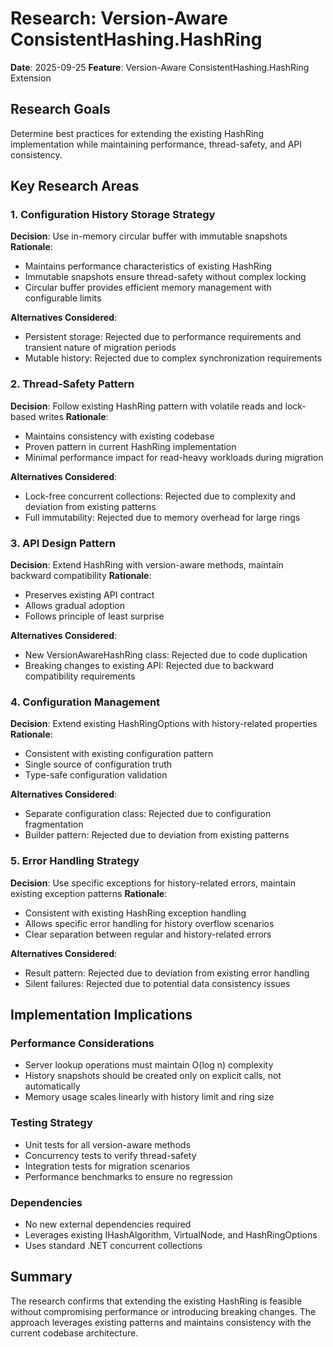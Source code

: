 # Research: Version-Aware ConsistentHashing.HashRing

**Date**: 2025-09-25
**Feature**: Version-Aware ConsistentHashing.HashRing Extension

## Research Goals
Determine best practices for extending the existing HashRing implementation while maintaining performance, thread-safety, and API consistency.

## Key Research Areas

### 1. Configuration History Storage Strategy

**Decision**: Use in-memory circular buffer with immutable snapshots
**Rationale**:
- Maintains performance characteristics of existing HashRing
- Immutable snapshots ensure thread-safety without complex locking
- Circular buffer provides efficient memory management with configurable limits

**Alternatives Considered**:
- Persistent storage: Rejected due to performance requirements and transient nature of migration periods
- Mutable history: Rejected due to complex synchronization requirements

### 2. Thread-Safety Pattern

**Decision**: Follow existing HashRing pattern with volatile reads and lock-based writes
**Rationale**:
- Maintains consistency with existing codebase
- Proven pattern in current HashRing implementation
- Minimal performance impact for read-heavy workloads during migration

**Alternatives Considered**:
- Lock-free concurrent collections: Rejected due to complexity and deviation from existing patterns
- Full immutability: Rejected due to memory overhead for large rings

### 3. API Design Pattern

**Decision**: Extend HashRing<T> with version-aware methods, maintain backward compatibility
**Rationale**:
- Preserves existing API contract
- Allows gradual adoption
- Follows principle of least surprise

**Alternatives Considered**:
- New VersionAwareHashRing class: Rejected due to code duplication
- Breaking changes to existing API: Rejected due to backward compatibility requirements

### 4. Configuration Management

**Decision**: Extend existing HashRingOptions with history-related properties
**Rationale**:
- Consistent with existing configuration pattern
- Single source of configuration truth
- Type-safe configuration validation

**Alternatives Considered**:
- Separate configuration class: Rejected due to configuration fragmentation
- Builder pattern: Rejected due to deviation from existing patterns

### 5. Error Handling Strategy

**Decision**: Use specific exceptions for history-related errors, maintain existing exception patterns
**Rationale**:
- Consistent with existing HashRing exception handling
- Allows specific error handling for history overflow scenarios
- Clear separation between regular and history-related errors

**Alternatives Considered**:
- Result pattern: Rejected due to deviation from existing error handling
- Silent failures: Rejected due to potential data consistency issues

## Implementation Implications

### Performance Considerations
- Server lookup operations must maintain O(log n) complexity
- History snapshots should be created only on explicit calls, not automatically
- Memory usage scales linearly with history limit and ring size

### Testing Strategy
- Unit tests for all version-aware methods
- Concurrency tests to verify thread-safety
- Integration tests for migration scenarios
- Performance benchmarks to ensure no regression

### Dependencies
- No new external dependencies required
- Leverages existing IHashAlgorithm, VirtualNode, and HashRingOptions
- Uses standard .NET concurrent collections

## Summary
The research confirms that extending the existing HashRing is feasible without compromising performance or introducing breaking changes. The approach leverages existing patterns and maintains consistency with the current codebase architecture.